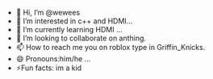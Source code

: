 - 👋 Hi, I’m @wewees
- 👀 I’m interested in c++ and HDMI...
- 🌱 I’m currently learning HDMI ...
- 💞️ I’m looking to collaborate on anthing.
- 📫 How to reach me you on roblox type in Griffin_Knicks.
- 😄 Pronouns:him/he ...
- ⚡Fun facts: im a kid 


<!---
wewees/wewees is a ✨ special ✨ repository because its `README.md` (this file) appears on your GitHub profile.
You can click the Preview link to take a look at your changes.
--->
